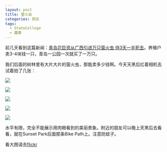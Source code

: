 ```yaml
---
layout: post
title: 萤火虫
categories: 网志
tags: 
  - StateCollege
  - 趣事
---
```

前几天看到这篇新闻：[青岛花巨资从广西引进万只萤火虫 待3天一半死去](http://gx.people.com.cn/n/2013/0717/c179430-19090134.html)。养殖户卖3-4块钱一只，青岛一公园一次就买了一万只。

我们后面的树林里有大片大片的萤火虫，那能卖多少钱啊。今天天黑后扛着相机去试着拍了几张：

![](http://farm8.staticflickr.com/7282/9319134588_26cc9212c8_z.jpg)

![](http://farm8.staticflickr.com/7314/9319134526_1e501c1fdd_z.jpg)

![](http://farm8.staticflickr.com/7429/9319133856_41da74a57a_z.jpg)

![](http://farm4.staticflickr.com/3759/9316345561_7638850388_z.jpg)

![](http://farm3.staticflickr.com/2836/9319132756_9d87b288b6_z.jpg)

水平有限，完全不能展示用肉眼看到的美丽景象。附近的朋友可以晚上天黑后去看看，就在Sunset Park后面那条Bike Path上。注意防蚊子。

看大图请去[flickr](http://www.flickr.com/photos/ztpala/sets/72157634701970434/)
